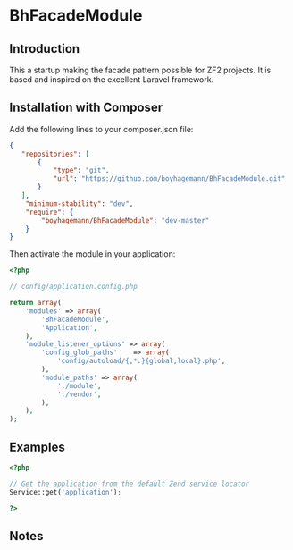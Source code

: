 BhFacadeModule
=======================

Introduction
------------
This a startup making the facade pattern possible for ZF2 projects. It is based
and inspired on the excellent Laravel framework.


Installation with Composer
------------

Add the following lines to your composer.json file:

```json
{
   "repositories": [
       {
           "type": "git",
           "url": "https://github.com/boyhagemann/BhFacadeModule.git"
       }
   ],
    "minimum-stability": "dev",
    "require": {
        "boyhagemann/BhFacadeModule": "dev-master"
    }
}
```

Then activate the module in your application:

```php
<?php

// config/application.config.php

return array(
    'modules' => array(
        'BhFacadeModule',
        'Application',
    ),
    'module_listener_options' => array(
        'config_glob_paths'    => array(
            'config/autoload/{,*.}{global,local}.php',
        ),
        'module_paths' => array(
            './module',
            './vendor',
        ),
    ),
);
 ```

Examples
------------


```php
<?php

// Get the application from the default Zend service locator
Service::get('application');

?>
```


Notes
------------


